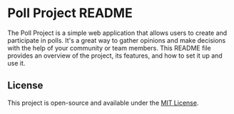 # Poll Project README

The Poll Project is a simple web application that allows users to create and participate in polls. It's a great way to gather opinions and make decisions with the help of your community or team members. This README file provides an overview of the project, its features, and how to set it up and use it.

## License
This project is open-source and available under the [MIT License](LICENSE.md).
